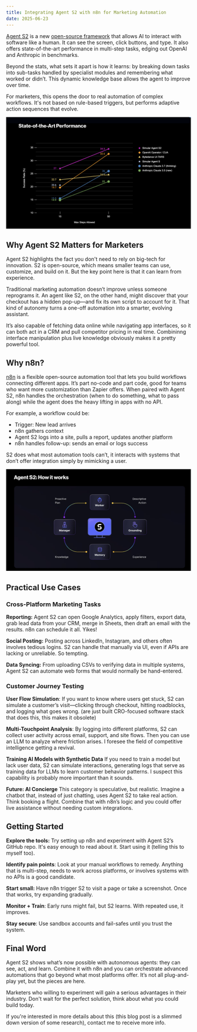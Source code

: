 ```yaml
---
title: Integrating Agent S2 with n8n for Marketing Automation
date: 2025-06-23
---
```

<a href="https://www.simular.ai/articles/agent-s2">Agent S2</a> is a new <a href=
"https://github.com/simular-ai/Agent-S">open-source framework</a> that allows AI to interact with software like a human. It can see the screen, click buttons, and type. It also offers state-of-the-art performance in multi-step tasks, edging out OpenAI and Anthropic in benchmarks.

Beyond the stats, what sets it apart is how it learns: by breaking down tasks into sub-tasks handled by specialist modules and remembering what worked or didn’t. This dynamic knowledge base allows the agent to improve over time.

For marketers, this opens the door to real automation of complex workflows. It's not based on rule-based triggers, but performs adaptive action sequences that evolve.

<img src="/img/state-of-art.png" alt="Agent-S2" width="800"/>

<!--truncate-->

## Why Agent S2 Matters for Marketers
Agent S2 highlights the fact you don't need to rely on big-tech for innovation. S2 is open-source, which means smaller teams can use, customize, and build on it. But the key point here is that it can learn from experience.

Traditional marketing automation doesn’t improve unless someone reprograms it. An agent like S2, on the other hand, might discover that your checkout has a hidden pop-up—and fix its own script to account for it. That kind of autonomy turns a one-off automation into a smarter, evolving assistant.

It’s also capable of fetching data online while navigating app interfaces, so it can both act in a CRM and pull competitor pricing in real time. Combininng interface manipulation plus live knowledge obviously makes it a pretty powerful tool.

## Why n8n?
<a href="https://n8n.io/">n8n</a> is a flexible open-source automation tool that lets you build workflows connecting different apps. It’s part no-code and part code, good for teams who want more customization than Zapier offers. When paired with Agent S2, n8n handles the orchestration (when to do something, what to pass along) while the agent does the heavy lifting in apps with no API.

For example, a workflow could be:
- Trigger: New lead arrives
- n8n gathers context
- Agent S2 logs into a site, pulls a report, updates another platform
- n8n handles follow-up: sends an email or logs success

S2 does what most automation tools can’t, it interacts with systems that don’t offer integration simply by mimicking a user.

<img src="/img/agentS2.png" alt="Agent-S2" width="800"/>

## Practical Use Cases
### Cross-Platform Marketing Tasks
**Reporting:** Agent S2 can open Google Analytics, apply filters, export data, grab lead data from your CRM, merge in Sheets, then draft an email with the results. n8n can schedule it all. Yikes!

**Social Posting:** Posting across LinkedIn, Instagram, and others often involves tedious logins. S2 can handle that manually via UI, even if APIs are lacking or unreliable. So tempting.

**Data Syncing:** From uploading CSVs to verifying data in multiple systems, Agent S2 can automate web forms that would normally be hand-entered.

### Customer Journey Testing
**User Flow Simulation**: If you want to know where users get stuck, S2 can simulate a customer’s visit—clicking through checkout, hitting roadblocks, and logging what goes wrong. (are just built CRO-focused software stack that does this, this makes it obsolete)

**Multi-Touchpoint Analysis**: By logging into different platforms, S2 can collect user activity across email, support, and site flows. Then you can use an LLM to analyze where friction arises. I foresee the field of competitive intelligence getting a revival.

**Training AI Models with Synthetic Data**
If you need to train a model but lack user data, S2 can simulate interactions, generating logs that serve as training data for LLMs to learn customer behavior patterns. I suspect this capability is probably more important than it sounds.

**Future: AI Concierge**
This category is speculative, but realistic. Imagine a chatbot that, instead of just chatting, uses Agent S2 to take real action. Think booking a flight. Combine that with n8n’s logic and you could offer live assistance without needing custom integrations.

## Getting Started
**Explore the tools:** Try setting up n8n and experiment with Agent S2’s GitHub repo. It's easy enough to read about it. Start using it (telling this to myself too).

**Identify pain points**: Look at your manual workflows to remedy. Anything that is multi-step, needs to work across platforms, or involves systems with no APIs is a good candidate.

**Start small:** Have n8n trigger S2 to visit a page or take a screenshot. Once that works, try expanding gradually.

**Monitor + Train**: Early runs might fail, but S2 learns. With repeated use, it improves.

**Stay secure**: Use sandbox accounts and fail-safes until you trust the system.


## Final Word
Agent S2 shows what’s now possible with autonomous agents: they can see, act, and learn. Combine it with n8n and you can orchestrate advanced automations that go beyond what most platforms offer. It’s not all plug-and-play yet, but the pieces are here.

Marketers who willing to experiment will gain a serious advantages in their industry. Don't wait for the perfect solution, think about what you could build today.

If you're interested in more details about this (this blog post is a slimmed down version of some research), contact me to receive more info.
